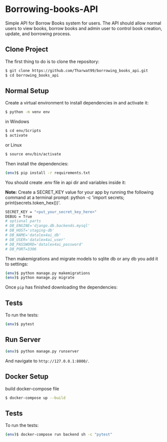 # Borrowing-books-API
Simple API for Borrow Books system for users. The API should allow normal users to view books, borrow books and 
admin user to control book creation, update, and borrowing process.

## Clone Project

The first thing to do is to clone the repository:
```sh
$ git clone https://github.com/Tharwat99/borrowing_books_api.git
$ cd borrowing_books_api
```

## Normal Setup

Create a virtual environment to install dependencies in and activate it:

```sh
$ python -m venv env
```
in Windows
```sh
$ cd env/Scripts
$ activate
```
or Linux
```sh
$ source env/bin/activate
```

Then install the dependencies:

```sh
(env)$ pip install -r requirements.txt
```
You should create .env file in api dir and variables inside it:

**Note:** Create a SECRET_KEY value for your app by running the following command at a terminal prompt: python -c 'import secrets; print(secrets.token_hex())'.

```sh
SECRET_KEY = "<put_your_secret_key_here>"
DEBUG = True
# optional parts
# DB_ENGINE='django.db.backends.mysql'
# DB_HOST='staging-db'
# DB_NAME='datalex4ai_db'
# DB_USER='datalex4ai_user'
# DB_PASSWORD='datalex4ai_password'
# DB_PORT=3306
```
Then makemigrations and migrate models to sqlite db or any db you add it to settings:

```sh
(env)$ python manage.py makemigrations 
(env)$ python manage.py migrate
```

Once `pip` has finished downloading the dependencies:

## Tests

To run the tests:
```sh
(env)$ pytest
```

## Run Server

```sh
(env)$ python manage.py runserver
```
And navigate to `http://127.0.0.1:8000/`.

## Docker Setup

build docker-compose file
```sh
$ docker-compose up --build
```
## Tests

To run the tests:
```sh
(env)$ docker-compose run backend sh -c "pytest"
```
